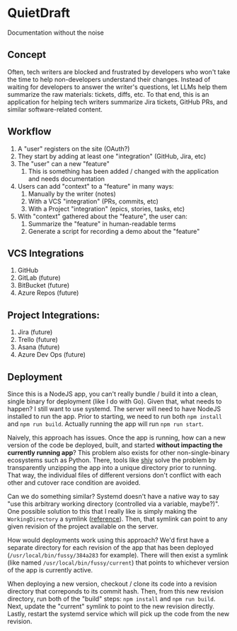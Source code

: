# QuietDraft

Documentation without the noise

## Concept

Often, tech writers are blocked and frustrated by developers who won't take the time to help non-developers understand their changes.
Instead of waiting for developers to answer the writer's questions, let LLMs help them summarize the raw materials: tickets, diffs, etc.
To that end, this is an application for helping tech writers summarize Jira tickets, GitHub PRs, and similar software-related content.

## Workflow

1. A "user" registers on the site (OAuth?)
2. They start by adding at least one "integration" (GitHub, Jira, etc)
3. The "user" can a new "feature"
   1. This is something has been added / changed with the application and needs documentation
4. Users can add "context" to a "feature" in many ways:
   1. Manually by the writer (notes)
   2. With a VCS "integration" (PRs, commits, etc)
   3. With a Project "integration" (epics, stories, tasks, etc)
5. With "context" gathered about the "feature", the user can:
   1. Summarize the "feature" in human-readable terms
   2. Generate a script for recording a demo about the "feature"

## VCS Integrations

1. GitHub
2. GitLab (future)
3. BitBucket (future)
4. Azure Repos (future)

## Project Integrations:

1. Jira (future)
2. Trello (future)
3. Asana (future)
4. Azure Dev Ops (future)

## Deployment

Since this is a NodeJS app, you can't really bundle / build it into a clean, single binary for deployment (like I do with Go).
Given that, what needs to happen?
I still want to use systemd.
The server will need to have NodeJS installed to run the app.
Prior to starting, we need to run both `npm install` and `npm run build`.
Actually running the app will run `npm run start`.

Naively, this approach has issues.
Once the app is running, how can a new version of the code be deployed, built, and started **without impacting the currently running app**?
This problem also exists for other non-single-binary ecosystems such as Python.
There, tools like [shiv](https://shiv.readthedocs.io/en/latest/) solve the problem by transparently unzipping the app into a unique directory prior to running.
That way, the individual files of different versions don't conflict with each other and cutover race condition are avoided.

Can we do something similar?
Systemd doesn't have a native way to say "use this arbitrary  working directory (controlled via a variable, maybe?)".
One possible solution to this that I really like is simply making the `WorkingDirectory` a symlink ([reference](https://unix.stackexchange.com/a/629958)).
Then, that symlink can point to any given revision of the project available on the server.

How would deployments work using this approach?
We'd first have a separate directory for each revision of the app that has been deployed (`/usr/local/bin/fussy/384a283` for example).
There will then exist a symlink (like named `/usr/local/bin/fussy/current`) that points to whichever version of the app is currently active.

When deploying a new version, checkout / clone its code into a revision directory that correponds to its commit hash.
Then, from this new revision directory, run both of the "build" steps: `npm install` and `npm run build`.
Next, update the "current" symlink to point to the new revision directly.
Lastly, restart the systemd service which will pick up the code from the new revision.